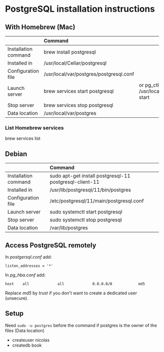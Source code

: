 
# PostgreSQL installation instructions
## With Homebrew (Mac)

|                           |                  Command                |                                            |
| :------------------------ | :-------------------------------------- | :----------------------------------------- |
| Installation command      | brew install postgresql                 |                                            |
| Installed in              | /usr/local/Cellar/postgresql            |                                            |
| Configuration file        | /usr/local/var/postgres/postgresql.conf |                                            |
| Launch server             | brew services start postgresql          | or pg_ctl -D /usr/local/var/postgres start |
| Stop server               | brew services stop postgresql           |                                            |
| Data location             | /usr/local/var/postgres                 |                                            |

### List Homebrew services
brew services list

## Debian

|                           |                  Command                                |
| :------------------------ | :------------------------------------------------------ |
| Installation command      | sudo apt-get install postgresql-11 postgresql-client-11 |
| Installed in              | /usr/lib/postgresql/11/bin/postgres                     |
| Configuration file        | /etc/postgresql/11/main/postgresql.conf                 |
| Launch server             | sudo systemctl start postgresql                         |
| Stop server               | sudo systemctl stop postgresql                          |
| Data location             | /var/lib/postgres                                       |

## Access PostgreSQL remotely
In *postgersql.conf* add:

    listen_addresses = '*'

In *pg_hba.conf* add:

    host    all             all             0.0.0.0/0            md5

Replace *md5* by *trust* if you don't want to create a dedicated user (unsecure).


## Setup
Need `sudo -u postgres` before the command if postgres is the owner of the files (Data location)
 - createuser nicolas
 - createdb book


